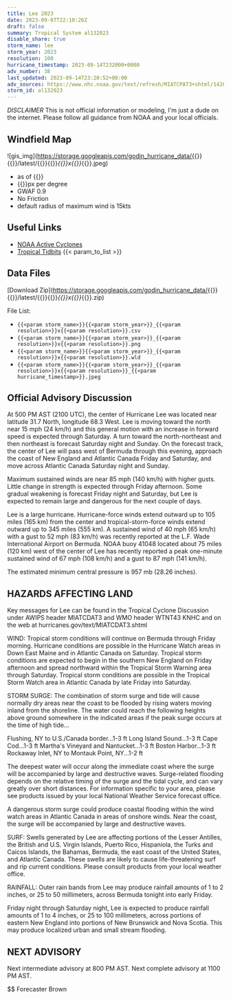 ```yaml
---
title: Lee 2023
date: 2023-09-07T22:10:26Z
draft: false
summary: Tropical System al132023
disable_share: true
storm_name: lee
storm_year: 2023
resolution: 100
hurricane_timestamp: 2023-09-14T232000+0000
adv_number: 38
last_updated: 2023-09-14T23:20:52+00:00
adv_sources: https://www.nhc.noaa.gov/text/refresh/MIATCPAT3+shtml/142047.shtml;https://www.nhc.noaa.gov/refresh/graphics_at3+shtml/150936.shtml?cone
storm_id: al132023
---
```

*DISCLAIMER* This is not official information or modeling, I'm just a dude on the internet.  Please follow all guidance from NOAA and your local officials.

## Windfield Map
![gis_img](https://storage.googleapis.com/godin_hurricane_data/{{<param storm_name>}}{{<param storm_year>}}/latest/{{<param storm_name>}}{{<param storm_year>}}_{{<param resolution>}}x{{<param resolution>}}_{{<param hurricane_timestamp>}}.jpeg)

- as of {{<param last_updated>}}
- {{<param resolution>}}px per degree
- GWAF 0.9
- No Friction
- default radius of maximum wind is 15kts

## Useful Links
- [NOAA Active Cyclones](https://www.nhc.noaa.gov/)
- [Tropical Tidbits](https://www.tropicaltidbits.com/storminfo/)
{{< param_to_list >}}

## Data Files
[Download Zip](https://storage.googleapis.com/godin_hurricane_data/{{<param storm_name>}}{{<param storm_year>}}/latest/{{<param storm_name>}}{{<param storm_year>}}_{{<param resolution>}}x{{<param resolution>}}_{{<param hurricane_timestamp>}}.zip)

File List:
- `{{<param storm_name>}}{{<param storm_year>}}_{{<param resolution>}}x{{<param resolution>}}.csv`
- `{{<param storm_name>}}{{<param storm_year>}}_{{<param resolution>}}x{{<param resolution>}}.png`
- `{{<param storm_name>}}{{<param storm_year>}}_{{<param resolution>}}x{{<param resolution>}}.wld`
- `{{<param storm_name>}}{{<param storm_year>}}_{{<param resolution>}}x{{<param resolution>}}_{{<param hurricane_timestamp>}}.jpeg`


## Official Advisory Discussion
At 500 PM AST (2100 UTC), the center of Hurricane Lee was located
near latitude 31.7 North, longitude 68.3 West.  Lee is moving toward
the north near 15 mph (24 km/h) and this general motion with an
increase in forward speed is expected through Saturday.  A turn
toward the north-northeast and then northeast is forecast Saturday
night and Sunday.  On the forecast track, the center of Lee will
pass west of Bermuda through this evening, approach the coast
of New England and Atlantic Canada Friday and Saturday, and move
across Atlantic Canada Saturday night and Sunday.
 
Maximum sustained winds are near 85 mph (140 km/h) with higher
gusts.  Little change in strength is expected through Friday 
afternoon.  Some gradual weakening is forecast Friday night and 
Saturday, but Lee is expected to remain large and dangerous for the 
next couple of days.
 
Lee is a large hurricane.  Hurricane-force winds extend outward up 
to 105 miles (165 km) from the center and tropical-storm-force 
winds extend outward up to 345 miles (555 km).  A sustained wind of 
40 mph (65 km/h) with a gust to 52 mph (83 km/h) was recently 
reported at the L.F. Wade International Airport on Bermuda.  NOAA 
buoy 41048 located about 75 miles (120 km) west of the center of 
Lee has recently reported a peak one-minute sustained wind of 
67 mph (108 km/h) and a gust to 87 mph (141 km/h).
 
The estimated minimum central pressure is 957 mb (28.26 inches).
 
 
HAZARDS AFFECTING LAND
----------------------
Key messages for Lee can be found in the Tropical Cyclone Discussion
under AWIPS header MIATCDAT3 and WMO header WTNT43 KNHC and on the
web at hurricanes.gov/text/MIATCDAT3.shtml
 
WIND:  Tropical storm conditions will continue on Bermuda through
Friday morning.  Hurricane conditions are possible in the Hurricane 
Watch areas in Down East Maine and in Atlantic Canada on Saturday.
Tropical storm conditions are expected to begin in the southern New
England on Friday afternoon and spread northward within the 
Tropical Storm Warning area through Saturday.  Tropical storm
conditions are possible in the Tropical Storm Watch area in
Atlantic Canada by late Friday into Saturday.
 
STORM SURGE:  The combination of storm surge and tide will cause
normally dry areas near the coast to be flooded by rising waters
moving inland from the shoreline.  The water could reach the
following heights above ground somewhere in the indicated areas if
the peak surge occurs at the time of high tide...
 
Flushing, NY to U.S./Canada border...1-3 ft
Long Island Sound...1-3 ft
Cape Cod...1-3 ft
Martha's Vineyard and Nantucket...1-3 ft
Boston Harbor...1-3 ft
Rockaway Inlet, NY to Montauk Point, NY...1-2 ft
 
The deepest water will occur along the immediate coast where the
surge will be accompanied by large and destructive waves.
Surge-related flooding depends on the relative timing of the surge
and the tidal cycle, and can vary greatly over short distances.  For
information specific to your area, please see products issued by
your local National Weather Service forecast office.
 
A dangerous storm surge could produce coastal flooding within the
wind watch areas in Atlantic Canada in areas of onshore winds.
Near the coast, the surge will be accompanied by large and
destructive waves.
 
SURF:  Swells generated by Lee are affecting portions of the Lesser
Antilles, the British and U.S. Virgin Islands, Puerto Rico,
Hispaniola, the Turks and Caicos Islands, the Bahamas, Bermuda, the
east coast of the United States, and Atlantic Canada.  These swells
are likely to cause life-threatening surf and rip current
conditions.  Please consult products from your local weather office.
 
RAINFALL: Outer rain bands from Lee may produce rainfall amounts of
1 to 2 inches, or 25 to 50 millimeters, across Bermuda tonight into
early Friday.
 
Friday night through Saturday night, Lee is expected to produce
rainfall amounts of 1 to 4 inches, or 25 to 100 millimeters, across
portions of eastern New England into portions of New Brunswick and
Nova Scotia. This may produce localized urban and small stream
flooding.
 
 
NEXT ADVISORY
-------------
Next intermediate advisory at 800 PM AST.
Next complete advisory at 1100 PM AST.
 
$$
Forecaster Brown
